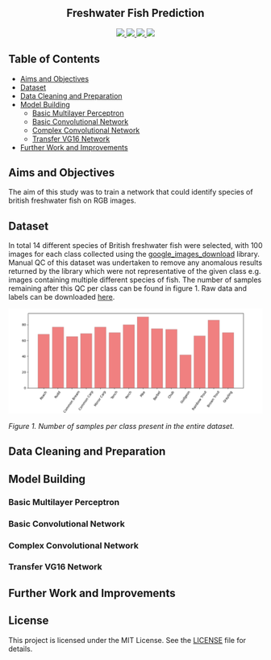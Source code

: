 <h2 align="center"> Freshwater Fish Prediction </h2>


<p align="center">
    <a href="https://www.python.org/doc/" alt="Python 3.8">
        <img src="https://img.shields.io/badge/python-v3.8+-blue.svg" />
    </a>
    <a href="https://github.com/mhaythornthwaite/Freshwater_Fish_Prediction/blob/main/LICENSE.md" alt="Licence">
        <img src="https://img.shields.io/badge/license-MIT-yellow.svg" />
    </a>
    <a href="https://github.com/mhaythornthwaite/Freshwater_Fish_Prediction/commits/main" alt="Commits">
        <img src="https://img.shields.io/github/last-commit/mhaythornthwaite/Freshwater_Fish_Prediction/main" />
    </a>
    <a href="https://github.com/mhaythornthwaite/Freshwater_Fish_Prediction" alt="Activity">
        <img src="https://img.shields.io/badge/contributions-welcome-orange.svg" />
    </a>
</p>



## Table of Contents

<!--ts-->
* [Aims and Objectives](#Aims-and-Objectives)
* [Dataset](#Dataset)
* [Data Cleaning and Preparation](#Data-Cleaning-and-Preparation)
* [Model Building](#Model-Building)
  - [Basic Multilayer Perceptron](#Basic-Multilayer-Perceptron)
  - [Basic Convolutional Network](#Basic-Convolutional-Network)
  - [Complex Convolutional Network](#Deep-Convolutional-Network)
  - [Transfer VG16 Network](#Transfer-VG16-Network)
* [Further Work and Improvements](#Further-Work-and-Improvements)
<!--te-->


## Aims and Objectives

The aim of this study was to train a network that could identify species of british freshwater fish on RGB images. 

## Dataset

In total 14 different species of British freshwater fish were selected, with 100 images for each class collected using the <a href="https://pypi.org/project/google_images_download/" target="_blank"> google_images_download</a> library. Manual QC of this dataset was undertaken to remove any anomalous results returned by the library which were not representative of the given class e.g. images containing multiple different species of fish. The number of samples remaining after this QC per class can be found in figure 1. Raw data and labels can be downloaded <a href="https://drive.google.com/drive/folders/1Sah-IcSeIR8jjLbR2qDgj3RnovsHxEq3?usp=sharing" target="_blank">here</a>.

<img src="https://raw.githubusercontent.com/mhaythornthwaite/Freshwater_Fish_Prediction/master/figures/samples_per_class_barchart.PNG" alt="Figure 1">

<em>Figure 1. Number of samples per class present in the entire dataset.</em>

## Data Cleaning and Preparation



## Model Building


### Basic Multilayer Perceptron

### Basic Convolutional Network

### Complex Convolutional Network

### Transfer VG16 Network





## Further Work and Improvements



## License

This project is licensed under the MIT License. See the [LICENSE](LICENSE) file for details. 




<!--
![image info](./figures/samples_per_class_barchart.PNG)
-->